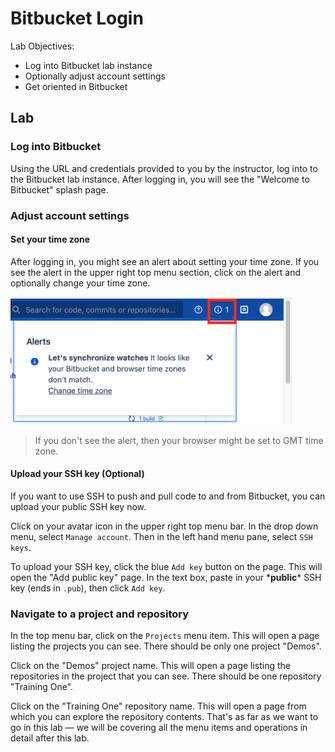 # Bitbucket Login

Lab Objectives:
- Log into Bitbucket lab instance
- Optionally adjust account settings
- Get oriented in Bitbucket

## Lab

### Log into Bitbucket

Using the URL and credentials provided to you by the instructor, log into to the Bitbucket lab instance.  After logging in, you will see the "Welcome to Bitbucket" splash page.

### Adjust account settings

#### Set your time zone

After logging in, you might see an alert about setting your time zone.  If you see the alert in the upper right top menu section, click on the alert and optionally change your time zone.

<img src="./images/2.1-timezone-alert.png" width="450">

> If you don't see the alert, then your browser might be set to GMT time zone.

#### Upload your SSH key (Optional)

If you want to use SSH to push and pull code to and from Bitbucket, you can upload your public SSH key now.

Click on your avatar icon in the upper right top menu bar.  In the drop down menu, select `Manage account`.  Then in the left hand menu pane, select `SSH keys`.

To upload your SSH key, click the blue `Add key` button on the page.  This will open the "Add public key" page.  In the text box, paste in your &ast;**public**&ast; SSH key (ends in `.pub`), then click `Add key`.

### Navigate to a project and repository

In the top menu bar, click on the `Projects` menu item.  This will open a page listing the projects you can see.  There should be only one project "Demos".

Click on the "Demos" project name.  This will open a page listing the repositories in the project that you can see.  There should be one repository "Training One".

Click on the "Training One" repository name.  This will open a page from which you can explore the repository contents.  That's as far as we want to go in this lab &mdash; we will be covering all the menu items and operations in detail after this lab.
